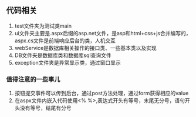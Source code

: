 ## 代码相关
1. test文件夹为测试类main
2. ui文件夹主要是.aspx后缀的asp.net文件，是asp和html+css+js合并编写的，aspx.cs文件是前端响应后台的类，人机交互
3. webService是数据库相关操作的接口类、一些基本类以及实现
4. DB文件夹是数据库类和数据库sql查询文件
5. exception文件夹是异常显示类，通过窗口显示

### 值得注意的一些事儿
1. 按钮提交事件可以传到后台，通过post方法处理，通过form获得相应的value
2. 在aspx文件内嵌入代码使用<% %>,表达式开头有等号，末尾无分号，语句开头没有等号，结尾有分号